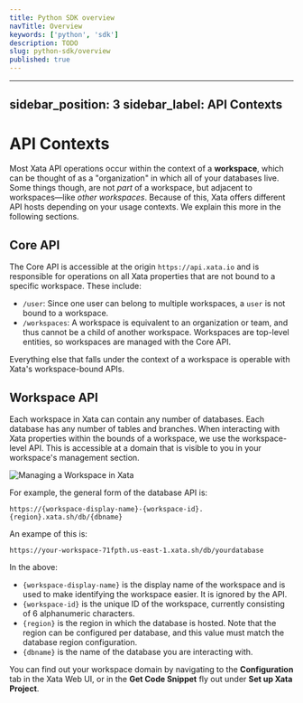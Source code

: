 ```yaml
---
title: Python SDK overview
navTitle: Overview
keywords: ['python', 'sdk']
description: TODO
slug: python-sdk/overview
published: true
---
```

---
sidebar_position: 3
sidebar_label: API Contexts
---

# API Contexts

Most Xata API operations occur within the context of a **workspace**, which can be thought of as a "organization" in which all of your databases live. Some things though, are not _part_ of a workspace, but adjacent to workspaces&mdash;like _other workspaces_. Because of this, Xata offers different API hosts depending on your usage contexts. We explain this more in the following sections.

## Core API

The Core API is accessible at the origin `https://api.xata.io` and is responsible for operations on all Xata properties that are not bound to a specific workspace. These include:

- `/user`: Since one user can belong to multiple workspaces, a `user` is not bound to a workspace.
- `/workspaces`: A workspace is equivalent to an organization or team, and thus cannot be a child of another workspace. Workspaces are top-level entities, so workspaces are managed with the Core API.

Everything else that falls under the context of a workspace is operable with Xata's workspace-bound APIs.

## Workspace API

Each workspace in Xata can contain any number of databases. Each database has any number of tables and branches. When interacting with Xata properties within the bounds of a workspace, we use the workspace-level API. This is accessible at a domain that is visible to you in your workspace's management section.

![Managing a Workspace in Xata](/images/docs/manage-workspace.png)

For example, the general form of the database API is:

```
https://{workspace-display-name}-{workspace-id}.{region}.xata.sh/db/{dbname}
```

An exampe of this is:

```
https://your-workspace-71fpth.us-east-1.xata.sh/db/yourdatabase
```

In the above:

- `{workspace-display-name}` is the display name of the workspace and is used to make identifying the workspace easier. It is ignored by the API.
- `{workspace-id}` is the unique ID of the workspace, currently consisting of 6 alphanumeric characters.
- `{region}` is the region in which the database is hosted. Note that the region can be configured per database, and this value must match the database region configuration.
- `{dbname}` is the name of the database you are interacting with.

You can find out your workspace domain by navigating to the **Configuration** tab in the Xata Web UI, or in the **Get Code Snippet** fly out under **Set up Xata Project**.
